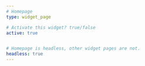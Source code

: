 ```yaml
---
# Homepage
type: widget_page

# Activate this widget? true/false
active: true


# Homepage is headless, other widget pages are not.
headless: true
---
```

